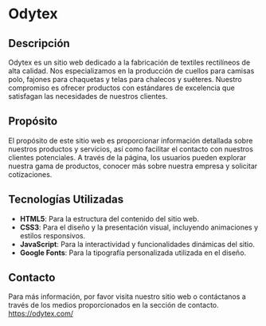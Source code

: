 # Odytex

## Descripción
Odytex es un sitio web dedicado a la fabricación de textiles rectilíneos de alta calidad. Nos especializamos en la producción de cuellos para camisas polo, fajones para chaquetas y telas para chalecos y suéteres. Nuestro compromiso es ofrecer productos con estándares de excelencia que satisfagan las necesidades de nuestros clientes.

## Propósito
El propósito de este sitio web es proporcionar información detallada sobre nuestros productos y servicios, así como facilitar el contacto con nuestros clientes potenciales. A través de la página, los usuarios pueden explorar nuestra gama de productos, conocer más sobre nuestra empresa y solicitar cotizaciones.

## Tecnologías Utilizadas
- **HTML5**: Para la estructura del contenido del sitio web.
- **CSS3**: Para el diseño y la presentación visual, incluyendo animaciones y estilos responsivos.
- **JavaScript**: Para la interactividad y funcionalidades dinámicas del sitio.
- **Google Fonts**: Para la tipografía personalizada utilizada en el diseño.

## Contacto
Para más información, por favor visita nuestro sitio web o contáctanos a través de los medios proporcionados en la sección de contacto.
https://odytex.com/